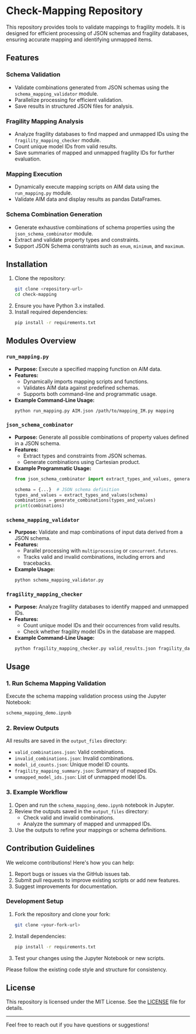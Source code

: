 # Check-Mapping Repository

This repository provides tools to validate mappings to fragility models. It is designed for efficient processing of JSON schemas and fragility databases, ensuring accurate mapping and identifying unmapped items.

## Features

### **Schema Validation**
- Validate combinations generated from JSON schemas using the `schema_mapping_validator` module.
- Parallelize processing for efficient validation.
- Save results in structured JSON files for analysis.

### **Fragility Mapping Analysis**
- Analyze fragility databases to find mapped and unmapped IDs using the `fragility_mapping_checker` module.
- Count unique model IDs from valid results.
- Save summaries of mapped and unmapped fragility IDs for further evaluation.

### **Mapping Execution**
- Dynamically execute mapping scripts on AIM data using the `run_mapping.py` module.
- Validate AIM data and display results as pandas DataFrames.

### **Schema Combination Generation**
- Generate exhaustive combinations of schema properties using the `json_schema_combinator` module.
- Extract and validate property types and constraints.
- Support JSON Schema constraints such as `enum`, `minimum`, and `maximum`.

## Installation

1. Clone the repository:
   ```bash
   git clone <repository-url>
   cd check-mapping
   ```
2. Ensure you have Python 3.x installed.
3. Install required dependencies:
   ```bash
   pip install -r requirements.txt
   ```

## Modules Overview

### `run_mapping.py`
- **Purpose:** Execute a specified mapping function on AIM data.
- **Features:**
  - Dynamically imports mapping scripts and functions.
  - Validates AIM data against predefined schemas.
  - Supports both command-line and programmatic usage.
- **Example Command-Line Usage:**
  ```bash
  python run_mapping.py AIM.json /path/to/mapping_IM.py mapping
  ```

### `json_schema_combinator`
- **Purpose:** Generate all possible combinations of property values defined in a JSON schema.
- **Features:**
  - Extract types and constraints from JSON schemas.
  - Generate combinations using Cartesian product.
- **Example Programmatic Usage:**
  ```python
  from json_schema_combinator import extract_types_and_values, generate_combinations

  schema = {...}  # JSON schema definition
  types_and_values = extract_types_and_values(schema)
  combinations = generate_combinations(types_and_values)
  print(combinations)
  ```

### `schema_mapping_validator`
- **Purpose:** Validate and map combinations of input data derived from a JSON schema.
- **Features:**
  - Parallel processing with `multiprocessing` or `concurrent.futures`.
  - Tracks valid and invalid combinations, including errors and tracebacks.
- **Example Usage:**
  ```bash
  python schema_mapping_validator.py
  ```

### `fragility_mapping_checker`
- **Purpose:** Analyze fragility databases to identify mapped and unmapped IDs.
- **Features:**
  - Count unique model IDs and their occurrences from valid results.
  - Check whether fragility model IDs in the database are mapped.
- **Example Command-Line Usage:**
  ```bash
  python fragility_mapping_checker.py valid_results.json fragility_database.csv
  ```

## Usage

### 1. Run Schema Mapping Validation
Execute the schema mapping validation process using the Jupyter Notebook:
```bash
schema_mapping_demo.ipynb
```

### 2. Review Outputs
All results are saved in the `output_files` directory:
- `valid_combinations.json`: Valid combinations.
- `invalid_combinations.json`: Invalid combinations.
- `model_id_counts.json`: Unique model ID counts.
- `fragility_mapping_summary.json`: Summary of mapped IDs.
- `unmapped_model_ids.json`: List of unmapped model IDs.

### 3. Example Workflow
1. Open and run the `schema_mapping_demo.ipynb` notebook in Jupyter.
2. Review the outputs saved in the `output_files` directory:
   - Check valid and invalid combinations.
   - Analyze the summary of mapped and unmapped IDs.
3. Use the outputs to refine your mappings or schema definitions.

## Contribution Guidelines

We welcome contributions! Here's how you can help:
1. Report bugs or issues via the GitHub issues tab.
2. Submit pull requests to improve existing scripts or add new features.
3. Suggest improvements for documentation.

### Development Setup
1. Fork the repository and clone your fork:
   ```bash
   git clone <your-fork-url>
   ```
2. Install dependencies:
   ```bash
   pip install -r requirements.txt
   ```
3. Test your changes using the Jupyter Notebook or new scripts.

Please follow the existing code style and structure for consistency.

## License

This repository is licensed under the MIT License. See the [LICENSE](LICENSE) file for details.

---

Feel free to reach out if you have questions or suggestions!

